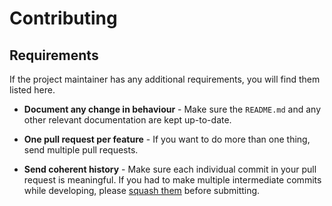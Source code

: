 # Contributing


## Requirements

If the project maintainer has any additional requirements, you will find them listed here.
<!-- 
    - **Add tests!** - Your patch won't be accepted if it doesn't have tests.
 -->

- **Document any change in behaviour** - Make sure the `README.md` and any other relevant documentation are kept up-to-date.

- **One pull request per feature** - If you want to do more than one thing, send multiple pull requests.

- **Send coherent history** - Make sure each individual commit in your pull request is meaningful. If you had to make multiple intermediate commits while developing, please [squash them](https://www.git-scm.com/book/en/v2/Git-Tools-Rewriting-History#Changing-Multiple-Commit-Messages) before submitting.
